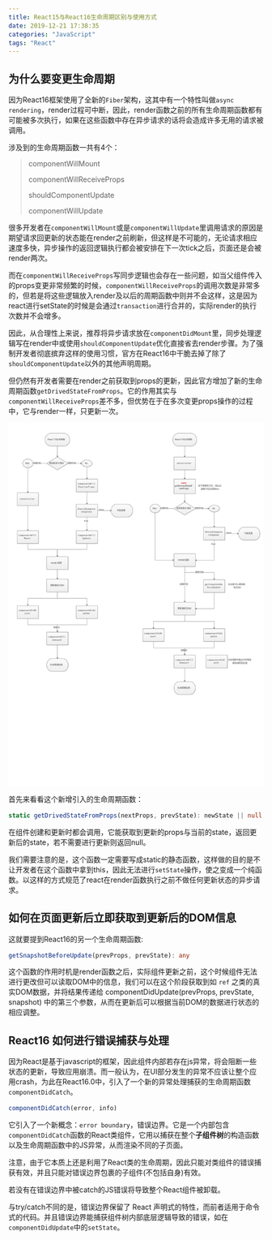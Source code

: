 ```yaml
---
title: React15与React16生命周期区别与使用方式
date: 2019-12-21 17:38:35
categories: "JavaScript"
tags: "React"
---
```


## 为什么要变更生命周期

因为React16框架使用了全新的`Fiber`架构，这其中有一个特性叫做`async rendering`，render过程可中断，因此，render函数之前的所有生命周期函数都有可能被多次执行，如果在这些函数中存在异步请求的话将会造成许多无用的请求被调用。

涉及到的生命周期函数一共有4个：

> componentWillMount
>
> componentWillReceiveProps
>
> shouldComponentUpdate
>
> componentWillUpdate

很多开发者在`componentWillMount`或是`componentWillUpdate`里调用请求的原因是期望请求回更新的状态能在render之前刷新，但这样是不可能的，无论请求相应速度多快，异步操作的返回逻辑执行都会被安排在下一次tick之后，页面还是会被render两次。

而在`componentWillReceiveProps`写同步逻辑也会存在一些问题，如当父组件传入的props变更非常频繁的时候，`componentWillReceiveProps`的调用次数是非常多的，但若是将这些逻辑放入render及以后的周期函数中则并不会这样，这是因为react进行setState的时候是会通过`transaction`进行合并的，实际render的执行次数并不会增多。

因此，从合理性上来说，推荐将异步请求放在`componentDidMount`里，同步处理逻辑写在render中或使用`shouldComponentUpdate`优化直接省去render步骤。为了强制开发者彻底摈弃这样的使用习惯，官方在React16中干脆去掉了除了`shouldComponentUpdate`以外的其他声明周期。

但仍然有开发者需要在render之前获取到props的更新，因此官方增加了新的生命周期函数`getDrivedStateFromProps`。它的作用其实与`componentWillReceiveProps`差不多，但优势在于在多次变更props操作的过程中，它与render一样，只更新一次。

![React新旧生命周期对比.png](https://raw.githubusercontent.com/kelekexiao123/blog-storage/master/images/React%E6%96%B0%E6%97%A7%E7%94%9F%E5%91%BD%E5%91%A8%E6%9C%9F%E5%AF%B9%E6%AF%94.png)

首先来看看这个新增引入的生命周期函数：

```typescript
static getDrivedStateFromProps(nextProps, prevState): newState || null
```

在组件创建和更新时都会调用，它能获取到更新的props与当前的state，返回更新后的state，若不需要进行更新则返回null。

我们需要注意的是，这个函数一定需要写成static的静态函数，这样做的目的是不让开发者在这个函数中拿到this，因此无法进行`setState`操作，使之变成一个纯函数。以这样的方式规范了react在render函数执行之前不做任何更新状态的异步请求。

## 如何在页面更新后立即获取到更新后的DOM信息

这就要提到React16的另一个生命周期函数:

```typescript
getSnapshotBeforeUpdate(prevProps, prevState): any
```

这个函数的作用时机是render函数之后，实际组件更新之前，这个时候组件无法进行更改但可以读取DOM中的信息，我们可以在这个阶段获取到如 `ref` 之类的真实DOM数据，并将结果传递给 componentDidUpdate(prevProps, prevState, snapshot) 中的第三个参数，从而在更新后可以根据当前DOM的数据进行状态的相应调整。

## React16 如何进行错误捕获与处理

因为React是基于javascript的框架，因此组件内部若存在js异常，将会阻断一些状态的更新，导致应用崩溃。而一般认为，在UI部分发生的异常不应该让整个应用crash，为此在React16.0中，引入了一个新的异常处理捕获的生命周期函数`componentDidCatch`。

```ts
componentDidCatch(error, info)
```

它引入了一个新概念：`error boundary`，错误边界。它是一个内部包含`componentDidCatch`函数的React类组件，它用以捕获在整个**子组件树**的构造函数以及生命周期函数中的JS异常，从而渲染不同的子页面。

注意，由于它本质上还是利用了React类的生命周期，因此只能对类组件的错误捕获有效，并且只能对错误边界包裹的子组件(不包括自身)有效。

若没有在错误边界中被catch的JS错误将导致整个React组件被卸载。

与try/catch不同的是，错误边界保留了 React 声明式的特性，而前者适用于命令式的代码。并且错误边界能捕获组件树内部底层逻辑导致的错误，如在`componentDidUpdate`中的`setState`。
